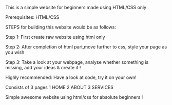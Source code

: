 This is a simple website for beginners made using HTML/CSS only

Prerequisites: HTML/CSS

STEPS for building this website would be as follows:

Step 1: First create raw website using html only


Step 2: After completion of html part,move further to css,
style your page as you wish


Step 3: Take a look at your webpage, analyse whether something is missing, add your ideas & create it !


Highly recommended:
Have a look at code, try it on your own!

Consists of 3 pages
1 HOME
2 ABOUT
3 SERVICES 

Simple awesome website using html/css for absolute beginners !
